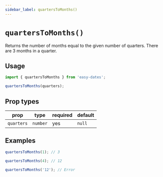 ```yaml
---
sidebar_label: quartersToMonths()
---
```


# `quartersToMonths()`
Returns the number of months equal to the given number of quarters. There are 3 months in a quarter.

## Usage
```javascript
import { quartersToMonths } from 'easy-dates';

quartersToMonths(quarters);
```

## Prop types

| prop       | type     | required | default  |
|------------|----------|----------|----------|
| `quarters` | `number` | yes      | `null`   |

## Examples
```javascript
quartersToMonths(1); // 3
```

```javascript
quartersToMonths(4); // 12
```

```javascript
quartersToMonths('12'); // Error
```